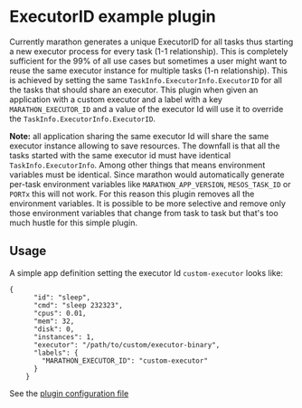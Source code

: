 # ExecutorID example plugin

Currently marathon generates a unique ExecutorID for all tasks thus starting a new executor process for every task (1-1 relationship). This is completely sufficient for the 99% of all use cases but sometimes a user might want to reuse the same executor instance for multiple tasks (1-n relationship). This is achieved by setting the same `TaskInfo.ExecutorInfo.ExecutorID` for all the tasks that should share an executor. This plugin when given an application with a custom executor and a label with a key `MARATHON_EXECUTOR_ID` and a value of the executor Id will use it to override the `TaskInfo.ExecutorInfo.ExecutorID`.

**Note:** all application sharing the same executor Id will share the same executor instance allowing to save resources. The downfall is that all the tasks started with the same executor id must have identical `TaskInfo.ExecutorInfo`. Among other things that means environment variables must be identical. Since marathon would automatically generate per-task environment variables like `MARATHON_APP_VERSION`, `MESOS_TASK_ID` or `PORTx` this will not work. For this reason this plugin removes all the environment variables. It is possible to be more selective and remove only those environment variables that change from task to task but that's too much hustle for this simple plugin.

## Usage
A simple app definition setting the executor Id `custom-executor` looks like:
```
{
      "id": "sleep",
      "cmd": "sleep 232323",
      "cpus": 0.01,
      "mem": 32,
      "disk": 0,
      "instances": 1,
      "executor": "/path/to/custom/executor-binary",
      "labels": {
        "MARATHON_EXECUTOR_ID": "custom-executor"
      }
    }
```
See the [plugin configuration file](https://github.com/mesosphere/marathon-example-plugins/blob/master/executorid/src/main/resources/mesosphere/marathon/example/plugin/executorid/plugin-conf.json)
